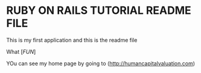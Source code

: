 # RUBY ON RAILS TUTORIAL README FILE

This is my first application and this is the readme file

What [*FUN*]

YOu can see my home page by going to (http://humancapitalvaluation.com)